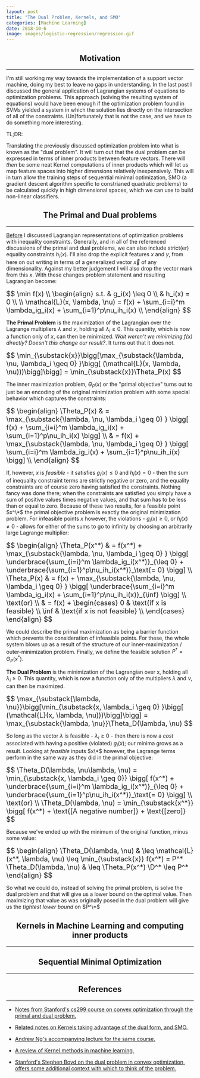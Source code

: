 ```yaml
---
layout: post
title: "The Dual Problem, Kernels, and SMO"
categories: [Machine Learning]
date: 2018-10-6
image: images/logistic-regression/regression.gif
---
```


<script type="text/x-mathjax-config">
MathJax.Hub.Config({
  CommonHTML: { scale: 150 },
  tex2jax: {inlineMath: [['$','$'], ['\\(','\\)']]}
});
</script>
<script type="text/javascript" async
src="https://cdnjs.cloudflare.com/ajax/libs/mathjax/2.7.0/MathJax.js?config=TeX-AMS-MML_HTMLorMML" type="text/javascript"></script>

<h2 align="center">Motivation</h2><hr>

I'm still working my way towards the implementation of a support vector machine, doing my best to leave no gaps in understanding. In the last post I discussed the general application of Lagrangian systems of equations to optimization problems. This approach (solving the resulting system of equations) would have been enough if the optimization problem found in SVMs yielded a system in which the solution lies directly on the intersection of all of the constraints. (Un)fortunately that is not the case, and we have to do something more interesting.

TL;DR:

Translating the previously discussed optimization problem into what is known as the "dual problem". It will turn out that the dual problem can be expressed in terms of inner products between feature vectors. There will *then* be some neat Kernel computations of inner products which will let us map feature spaces into higher dimensions relatively inexpensively. This will in turn allow the training steps of sequential minimal optimization, SMO (a gradient descent algorithm specific to constrianed quadratic problems) to be calculated quickly in high dimensional spaces, which we can use to build non-linear classifiers.

<h2 align="center">The Primal and Dual problems</h2><hr>

[Before](https://kyle-lewis.github.io/machine%20learning/2018/09/15/Constrained-Maximization-and-Lagrange-Multipliers.html) I discussed Lagrangian representations of optimization problems with inequality constraints. Generally, and in all of the referenced discussions of the primal and dual problems, we can also include strict(er) equality constraints $h_i(x)$. I'll also drop the explicit features $x$ and $y$, from here on out writing in terms of a generalized vector $\vec{x}$ of any dimensionality. Against my better judgement I will also drop the vector mark from this $x$. With these changes problem statement and resulting Lagrangian become:

<div style="font-size: 130%;">
	$$ 
	\min f(x) \\
	\begin{align}
	s.t. & g_i(x) \leq 0 \\
	& h_i(x) = 0 \\
	\\
	\mathcal{L}(x, \lambda, \nu) = f(x) + \sum_{i=i}^m \lambda_ig_i(x) + \sum_{i=1}^p\nu_ih_i(x) \\
	\end{align}
	$$
</div>

**The Primal Problem** is the maximization of the Lagrangian over the Lagrange multipliers $\lambda$ and $\nu$, holding all $\lambda_i \geq 0$. This quantity, which is now a function only of $x$, can then be minimized. *Wait weren't we minimizing f(x) directly? Doesn't this change our result?*. It turns out that it does not.

<div style="font-size: 130%;">
	$$ 
	\min_{\substack{x}}\bigg[\max_{\substack{\lambda, \nu, \lambda_i \geq 0} }\bigg[ (\mathcal{L}(x, \lambda, \nu)))\bigg]\bigg] = \min_{\substack{x}}\Theta_P(x)
	$$
</div>

The inner maximization problem, $\Theta_P(x)$ or the "primal objective" turns out to just be an encoding of the original minimization problem with some special behavior which captures the constraints:

<div style="font-size: 130%;">
	$$ 
	\begin{align}
	\Theta_P(x) & = \max_{\substack{\lambda, \nu, \lambda_i \geq 0} } \bigg[ f(x) + \sum_{i=i}^m \lambda_ig_i(x) + \sum_{i=1}^p\nu_ih_i(x) \bigg] \\
	& = f(x) + \max_{\substack{\lambda, \nu, \lambda_i \geq 0} } \bigg[ \sum_{i=i}^m \lambda_ig_i(x) + \sum_{i=1}^p\nu_ih_i(x) \bigg] \\
	\end{align}
	$$
</div>

If, however, $x$ is *feasible* - it satisfies $g_i(x) \leq 0$ and $h_i(x) = 0$ - then the sum of inequality constraint terms are strictly negative or zero, and the equality constraints are of course zero having satisfied the constraints. Nothing fancy was done there; when the constraints are satisfied you simply have a sum of positive values times negative values, and that sum has to be less than or equal to zero. Because of these two results, for a feasible point $x^\*$ the primal objective problem is exactly the original minimization problem. For *in*feasible points $x$ however, the violations - $g_i(x) \geq 0$, or $h_i(x) \neq 0$ - allows for either of the sums to go to infinity by choosing an arbitrarily large Lagrange multiplier:

<div style="font-size: 130%;">
	$$ 
	\begin{align}
	\Theta_P(x^*) & = f(x^*) + \max_{\substack{\lambda, \nu, \lambda_i \geq 0} } \bigg[ \underbrace{\sum_{i=i}^m \lambda_ig_i(x^*)}_{\leq 0} + \underbrace{\sum_{i=1}^p\nu_ih_i(x^*)}_\text{= 0} \bigg] \\
	\Theta_P(x) & = f(x) + \max_{\substack{\lambda, \nu, \lambda_i \geq 0} } \bigg[ \underbrace{\sum_{i=i}^m \lambda_ig_i(x) + \sum_{i=1}^p\nu_ih_i(x)}_{\inf} \bigg] \\
	\text{or} \\
	& = f(x) + \begin{cases}
				0 & \text{if x is feasible} \\
				\inf & \text{if x is not feasible} \\
				\end{cases}
	\end{align}
	$$
</div>

We could describe the primal maximization as being a barrier function which prevents the consideration of infeasible points. For these, the whole system blows up as a result of the structure of our inner-maximization / outer-minimization problem. Finally, we define the feasible solution $P^* = \Theta_P(x^*)$.

**The Dual Problem** is the minimization of the Lagrangian over x, holding all $\lambda_i \geq 0$. This quantity, which is now a function only of the multipliers $\lambda$ and $\nu$, can then be maximized. 

<div style="font-size: 130%;">
	$$ 
	\max_{\substack{\lambda, \nu}}\bigg[\min_{\substack{x, \lambda_i \geq 0} }\bigg[ (\mathcal{L}(x, \lambda, \nu)))\bigg]\bigg] = \max_{\substack{\lambda, \nu}}\Theta_D(\lambda, \nu)
	$$
</div>

So long as the vector $\lambda$ is feasible - $\lambda_i \geq 0$ - then there is now a *cost* associated with having a positive (violated) $g_i(x)$; our minima grows as a result. Looking at *feasible* inputs $x\*$ however, the Lagrange terms perform in the same way as they did in the primal objective:

<div style="font-size: 130%;">
	$$ 
	\Theta_D(\lambda, \nu\lambda, \nu) = \min_{\substack{x, \lambda_i \geq 0}} \bigg[ f(x^*) + \underbrace{\sum_{i=i}^m \lambda_ig_i(x^*)}_{\leq 0} + \underbrace{\sum_{i=1}^p\nu_ih_i(x^*)}_\text{= 0} \bigg] \\
	\text{or} \\
	\Theta_D(\lambda, \nu) = \min_{\substack{x^*}} \bigg[ f(x^*) + \text{[A negative number]} + \text{[zero]}
	$$
</div>

Because we've ended up with the minimum of the original function, minus some value:

<div style="font-size: 130%;">
	$$
	\begin{align}
	\Theta_D(\lambda, \nu) & \leq \mathcal{L}(x^*, \lambda, \nu) \leq \min_{\substack{x}} f(x^*) = P^*
	\Theta_D(\lambda, \nu) & \leq \Theta_P(x^*) 
	\D^* \leq P^*
	\end{align}
	$$
</div>

So what we could do, instead of solving the primal problem, is solve the dual problem and that will give us a lower bound on the optimal value. Then maximizing that value as was originally posed in the dual problem will give us the *tightest lower bound* on $P^\*$








<h2 align="center">Kernels in Machine Learning and computing inner products</h2><hr>


<h2 align="center">Sequential Minimal Optimization</h2><hr>


<h2 align="center">References</h2><hr>

- <a href="http://cs229.stanford.edu/section/cs229-cvxopt2.pdf" target="_blank"> Notes from Stanford's cs299 course on convex optimization through the primal and dual problem. 

- <a href="http://cs229.stanford.edu/notes/cs229-notes3.pdf" target="_blank"> Related notes on Kernels taking advantage of the dual form, and SMO.

- <a href="https://www.youtube.com/watch?v=s8B4A5ubw6c&index=8&list=PLA89DCFA6ADACE599&t=1160s" target="_blank"> Andrew Ng's accompanying lecture for the same course. 

- <a href="https://pdfs.semanticscholar.org/2862/e7b8fefb209cdb4c47a1643f2af71cd67b00.pdf" target="_blank"> A review of Kernel methods in machine learning. 

- <a href="https://youtu.be/FJVmflArCXc" target="_blank"> Stanford's Stephen Boyd on the dual problem in convex optimization, offers some additional context with which to think of the problem. 

